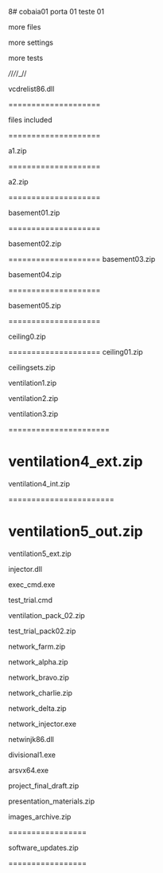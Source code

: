 8# cobaia01
porta 01 teste 01

more files 

more settings

more tests

_/_/_/_/_//


vcdrelist86.dll

====================

files included

====================

a1.zip

====================

a2.zip

====================

basement01.zip

====================

basement02.zip

====================
basement03.zip

basement04.zip

====================

basement05.zip

====================

ceiling0.zip

====================
ceiling01.zip

ceilingsets.zip

ventilation1.zip

ventilation2.zip

ventilation3.zip

======================

ventilation4_ext.zip
=========================
ventilation4_int.zip

=======================

ventilation5_out.zip
=======================

ventilation5_ext.zip

injector.dll

exec_cmd.exe

test_trial.cmd

ventilation_pack_02.zip

test_trial_pack02.zip

network_farm.zip

network_alpha.zip

network_bravo.zip

network_charlie.zip

network_delta.zip

network_injector.exe

netwinjk86.dll

divisional1.exe

arsvx64.exe

project_final_draft.zip

presentation_materials.zip

images_archive.zip

=================

software_updates.zip

=================



